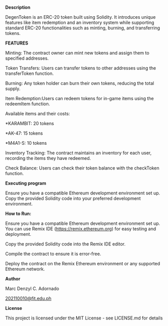 **Description**

DegenToken is an ERC-20 token built using Solidity. It introduces unique features like item redemption and an inventory system while supporting standard ERC-20 functionalities such as minting, burning, and transferring tokens.

**FEATURES**

Minting: The contract owner can mint new tokens and assign them to specified addresses.

Token Transfers: Users can transfer tokens to other addresses using the transferToken function.

Burning: Any token holder can burn their own tokens, reducing the total supply.

Item Redemption:Users can redeem tokens for in-game items using the redeemItem function.

Available items and their costs:

  *KARAMBIT: 20 tokens
  
  *AK-47: 15 tokens
  
  *M4A1-S: 10 tokens
  
Inventory Tracking: The contract maintains an inventory for each user, recording the items they have redeemed.

Check Balance: Users can check their token balance with the checkToken function.

**Executing program**

Ensure you have a compatible Ethereum development environment set up. Copy the provided Solidity code into your preferred development environment.

**How to Run:**

Ensure you have a compatible Ethereum development environment set up. You can use Remix IDE (https://remix.ethereum.org) for easy testing and deployment.

Copy the provided Solidity code into the Remix IDE editor.

Compile the contract to ensure it is error-free.

Deploy the contract on the Remix Ethereum environment or any supported Ethereum network.

**Author**

Marc Denzyl C. Adornado

202110010@fit.edu.ph

**License**

This project is licensed under the MIT License - see LICENSE.md for details
